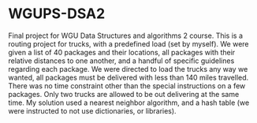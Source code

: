 # WGUPS-DSA2
Final project for WGU Data Structures and algorithms 2 course. 
This is a routing project for trucks, with a predefined load (set by myself). We were given a list of 40 packages and their locations, all packages with their relative distances to one another, and a handful of specific guidelines regarding each package. We were directed to load the trucks any way we wanted, all packages must be delivered with less than 140 miles travelled. There was no time constraint other than the special instructions on a few packages. Only two trucks are allowed to be out delivering at the same time. My solution used a nearest neighbor algorithm, and a hash table (we were instructed to not use dictionaries, or libraries). 
